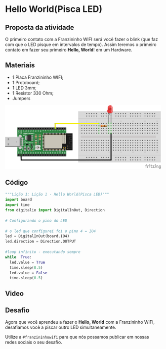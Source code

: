 # Hello World(Pisca LED)

## Proposta da atividade

 O primeiro contato com a Franzininho WIFI será você fazer o blink (que faz com que o LED pisque em intervalos de tempo). Assim teremos o primeiro contato em fazer seu primeiro **Hello, World**! em um Hardware.

## Materiais

-   1 Placa Franzininho WIFI;
-   1 Protoboard;
-   1 LED 3mm;
-   1 Resistor 330 Ohm;
-   Jumpers

![circuito](img/01/circuito.png)

## Código


```python
"""Lição 1: Lição 1 - Hello World(Pisca LED)"""  
import board  
import time  
from digitalio import DigitalInOut, Direction  

# Configurando o pino do LED

# o led que configurei foi o pino 4 = IO4  
led = DigitalInOut(board.IO4)  
led.direction = Direction.OUTPUT  

#loop infinito - executando sempre  
while  True:  
  led.value = True  
  time.sleep(0.5)  
  led.value = False  
  time.sleep(0.5)
```

## Video

## Desafio

Agora que você aprendeu a fazer o **Hello, World** com a Franzininho WIFI, desafiamos você a piscar outro LED simultaneamente.


Utilize a `#franzininhowifi`  para que nós possamos publicar em nossas redes sociais o seu desafio.
